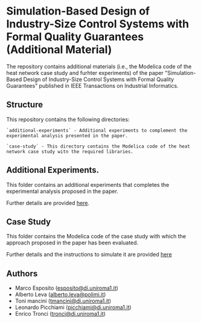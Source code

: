 # Simulation-Based Design of Industry-Size Control Systems with Formal Quality Guarantees (Additional Material)

The repository contains additional materials (i.e., the Modelica code of the heat network case study and furhter experiments) of the paper "Simulation-Based Design of Industry-Size Control Systems with Formal Quality Guarantees" published in IEEE Transactions on Industrial Informatics. 


## Structure

This repository contains the following directories:

    `additional-experiments` - Additional experiments to complement the experimental analysis presented in the paper.

    `case-study` - This directory contains the Modelica code of the heat network case study witn the required libraries. 


## Additional Experiments.

This folder contains an additional experiments that completes the experimental analysis proposed in the paper.

Further details are provided [here](additional-experiments/README.md).


## Case Study

This folder contains the Modelica code of the case study with which the approach proposed in the paper has been evaluated.

Further details and the instructions to simulate it are provided [here](case-study/README.md)  



## Authors

* Marco Esposito ([esposito@di.uniroma1.it](esposito@di.uniroma1.it))
* Alberto Leva ([alberto.leva@polimi.it](alberto.leva@polimi.it))
* Toni mancini ([tmancini@di.uniroma1.it](tmancini@di.uniroma1.it))
* Leonardo Picchiami ([picchiami@di.uniroma1.it](picchiami@di.uniroma1.it))
* Enrico Tronci ([tronci@di.uniroma1.it](tronci@di.uniroma1.it))
